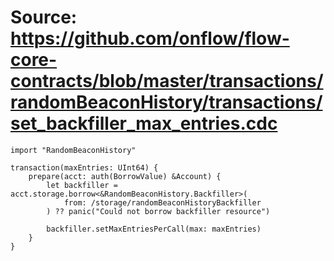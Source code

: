 # Source: https://github.com/onflow/flow-core-contracts/blob/master/transactions/randomBeaconHistory/transactions/set_backfiller_max_entries.cdc

```
import "RandomBeaconHistory"

transaction(maxEntries: UInt64) {
    prepare(acct: auth(BorrowValue) &Account) {
        let backfiller = acct.storage.borrow<&RandomBeaconHistory.Backfiller>(
            from: /storage/randomBeaconHistoryBackfiller
        ) ?? panic("Could not borrow backfiller resource")
    
        backfiller.setMaxEntriesPerCall(max: maxEntries) 
    } 
}

```